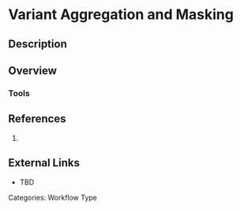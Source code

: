 # Variant Aggregation and Masking #

## Description ##
## Overview ##
### Tools ###
## References ##
1.

## External Links ##
* TBD

Categories: Workflow Type
